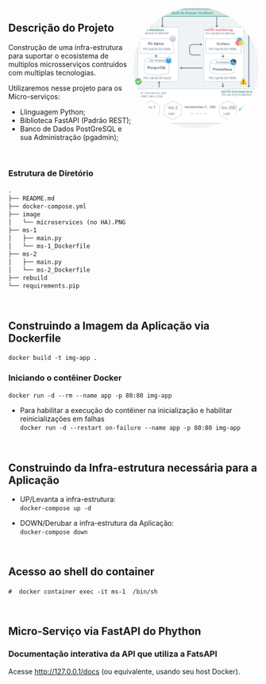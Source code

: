 <div style="display: inline_block">
  <img align="right" alt="Dev-pic" style="border-radius: 50%; width: 50%; height:auto;" src="https://github.com/dev-carvalho/python/blob/main/py-docker/image/microservices%20(no%20HA).PNG">
</div>

## Descrição do Projeto
Construção de uma infra-estrutura para suportar o ecosistema de multiplos microsserviços contruidos com multiplas tecnologias. 

Utilizaremos nesse projeto para os Micro-serviços:
- Llinguagem Python;
- Biblioteca FastAPI (Padrão REST);
- Banco de Dados PostGreSQL e sua Administração (pgadmin);

<br>

### Estrutura de Diretório

```
.
├── README.md
├── docker-compose.yml
├── image
│   └── microservices (no HA).PNG
├── ms-1
│   ├── main.py
│   └── ms-1_Dockerfile
├── ms-2
│   ├── main.py
│   └── ms-2_Dockerfile
├── rebuild
└── requirements.pip
```

<br>

## Construindo a Imagem da Aplicação via Dockerfile

`docker build -t img-app .`

### Iniciando o contêiner Docker

`docker run -d --rm --name app -p 80:80 img-app`

- Para habilitar a execução do contêiner na inicialização e habilitar reinicializações em falhas<br>
`docker run -d --restart on-failure --name app -p 80:80 img-app`

<br>

## Construindo da Infra-estrutura necessária para a Aplicação

- UP/Levanta a infra-estrutura: <br>
`docker-compose up -d`

- DOWN/Derubar a infra-estrutura da Aplicação: <br>
`docker-compose down`

<br>

## Acesso ao shell do container 

`#  docker container exec -it ms-1  /bin/sh`

<br>

## Micro-Serviço via FastAPI do Phython 

### Documentação interativa da API que utiliza a FatsAPI

 Acesse http://127.0.0.1/docs (ou equivalente, usando seu host Docker).

<br>
